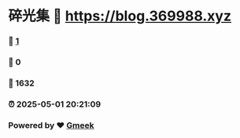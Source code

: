# 碎光集 :link: https://blog.369988.xyz 
### :page_facing_up: [1](https://blog.369988.xyz/tag.html) 
### :speech_balloon: 0 
### :hibiscus: 1632 
### :alarm_clock: 2025-05-01 20:21:09 
### Powered by :heart: [Gmeek](https://github.com/Meekdai/Gmeek)
